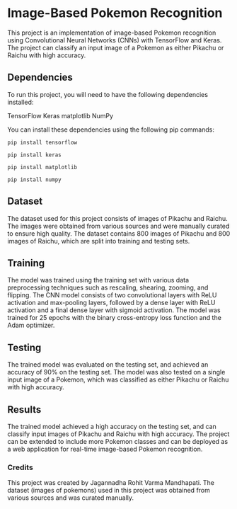 # Image-Based Pokemon Recognition

This project is an implementation of image-based Pokemon recognition using Convolutional Neural Networks (CNNs) with TensorFlow and Keras. The project can classify an input image of a Pokemon as either Pikachu or Raichu with high accuracy.

## Dependencies
To run this project, you will need to have the following dependencies installed:

TensorFlow
Keras
matplotlib
NumPy

You can install these dependencies using the following pip commands:

    pip install tensorflow

    pip install keras

    pip install matplotlib

    pip install numpy

  

## Dataset
The dataset used for this project consists of images of Pikachu and Raichu. The images were obtained from various sources and were manually curated to ensure high quality. The dataset contains 800 images of Pikachu and 800 images of Raichu, which are split into training and testing sets.

## Training
The model was trained using the training set with various data preprocessing techniques such as rescaling, shearing, zooming, and flipping. The CNN model consists of two convolutional layers with ReLU activation and max-pooling layers, followed by a dense layer with ReLU activation and a final dense layer with sigmoid activation. The model was trained for 25 epochs with the binary cross-entropy loss function and the Adam optimizer.

## Testing
The trained model was evaluated on the testing set, and achieved an accuracy of 90% on the testing set. The model was also tested on a single input image of a Pokemon, which was classified as either Pikachu or Raichu with high accuracy.

## Results
The trained model achieved a high accuracy on the testing set, and can classify input images of Pikachu and Raichu with high accuracy. The project can be extended to include more Pokemon classes and can be deployed as a web application for real-time image-based Pokemon recognition.

### Credits
This project was created by Jagannadha Rohit Varma Mandhapati. The dataset (images of pokemons) used in this project was obtained from various sources and was curated manually.
